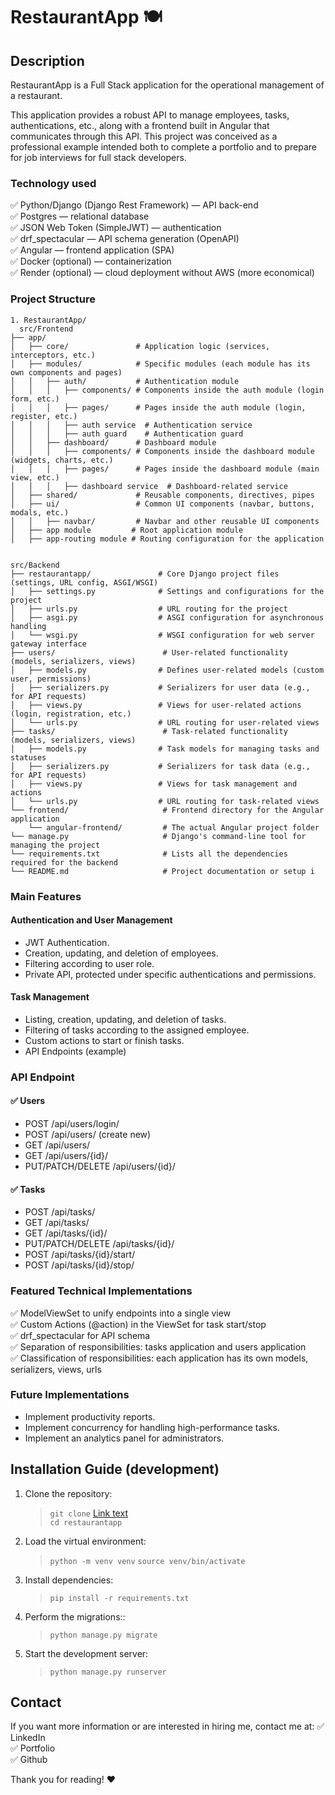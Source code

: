 # RestaurantApp 🍽

## Description

RestaurantApp is a Full Stack application for the operational management of a restaurant.

This application provides a robust API to manage employees, tasks, authentications, etc., along with a frontend built in Angular that communicates through this API.
This project was conceived as a professional example intended both to complete a portfolio and to prepare for job interviews for full stack developers.

### Technology used

✅ Python/Django (Django Rest Framework) — API back-end  
✅ Postgres — relational database  
✅ JSON Web Token (SimpleJWT) — authentication  
✅ drf_spectacular — API schema generation (OpenAPI)  
✅ Angular — frontend application (SPA)  
✅ Docker (optional) — containerization  
✅ Render (optional) — cloud deployment without AWS (more economical)  

### Project Structure
```
1. RestaurantApp/
  src/Frontend
├── app/
│   ├── core/               # Application logic (services, interceptors, etc.)
│   ├── modules/            # Specific modules (each module has its own components and pages)
│   │   ├── auth/           # Authentication module
│   │   │   ├── components/ # Components inside the auth module (login form, etc.)
│   │   │   ├── pages/      # Pages inside the auth module (login, register, etc.)
│   │   │   ├── auth service  # Authentication service
│   │   │   ├── auth guard    # Authentication guard
│   │   ├── dashboard/      # Dashboard module
│   │   │   ├── components/ # Components inside the dashboard module (widgets, charts, etc.)
│   │   │   ├── pages/      # Pages inside the dashboard module (main view, etc.)
│   │   │   ├── dashboard service  # Dashboard-related service
│   ├── shared/             # Reusable components, directives, pipes
│   ├── ui/                 # Common UI components (navbar, buttons, modals, etc.)
│   │   ├── navbar/         # Navbar and other reusable UI components
│   ├── app module         # Root application module
│   ├── app-routing module # Routing configuration for the application


src/Backend
├── restaurantapp/               # Core Django project files (settings, URL config, ASGI/WSGI)
│   ├── settings.py              # Settings and configurations for the project
│   ├── urls.py                  # URL routing for the project
│   ├── asgi.py                  # ASGI configuration for asynchronous handling
│   └── wsgi.py                  # WSGI configuration for web server gateway interface
├── users/                        # User-related functionality (models, serializers, views)
│   ├── models.py                # Defines user-related models (custom user, permissions)
│   ├── serializers.py           # Serializers for user data (e.g., for API requests)
│   ├── views.py                 # Views for user-related actions (login, registration, etc.)
│   └── urls.py                  # URL routing for user-related views
├── tasks/                        # Task-related functionality (models, serializers, views)
│   ├── models.py                # Task models for managing tasks and statuses
│   ├── serializers.py           # Serializers for task data (e.g., for API requests)
│   ├── views.py                 # Views for task management and actions
│   └── urls.py                  # URL routing for task-related views
└── frontend/                     # Frontend directory for the Angular application
    └── angular-frontend/         # The actual Angular project folder
└── manage.py                     # Django's command-line tool for managing the project
└── requirements.txt              # Lists all the dependencies required for the backend
└── README.md                     # Project documentation or setup i
```
### Main Features

#### Authentication and User Management

- JWT Authentication.
- Creation, updating, and deletion of employees.
- Filtering according to user role.
- Private API, protected under specific authentications and permissions.

#### Task Management

- Listing, creation, updating, and deletion of tasks.
- Filtering of tasks according to the assigned employee.
- Custom actions to start or finish tasks.
- API Endpoints (example)

### API Endpoint

#### ✅ Users

- POST /api/users/login/
- POST /api/users/ (create new)
- GET /api/users/
- GET /api/users/{id}/
- PUT/PATCH/DELETE /api/users/{id}/

#### ✅ Tasks

- POST /api/tasks/
- GET /api/tasks/
- GET /api/tasks/{id}/
- PUT/PATCH/DELETE /api/tasks/{id}/
- POST /api/tasks/{id}/start/
- POST /api/tasks/{id}/stop/

### Featured Technical Implementations

✅ ModelViewSet to unify endpoints into a single view  
✅ Custom Actions (@action) in the ViewSet for task start/stop  
✅ drf_spectacular for API schema  
✅ Separation of responsibilities: tasks application and users application  
✅ Classification of responsibilities: each application has its own models, serializers, views, urls  

### Future Implementations

- Implement productivity reports.
- Implement concurrency for handling high-performance tasks.
- Implement an analytics panel for administrators.

## Installation Guide (development)

1. Clone the repository:

    > `git clone` [Link text](https://github.com/your-user/restaurantapp.git)  
    > `cd restaurantapp`

2. Load the virtual environment:

    > `python -m venv venv`
    > `source venv/bin/activate`

3. Install dependencies:

    > `pip install -r requirements.txt`

4. Perform the migrations::

    > `python manage.py migrate`

5. Start the development server:

    > `python manage.py runserver`

## Contact

If you want more information or are interested in hiring me, contact me at:
✅ LinkedIn  
✅ Portfolio  
✅ Github  

Thank you for reading! ❤️
